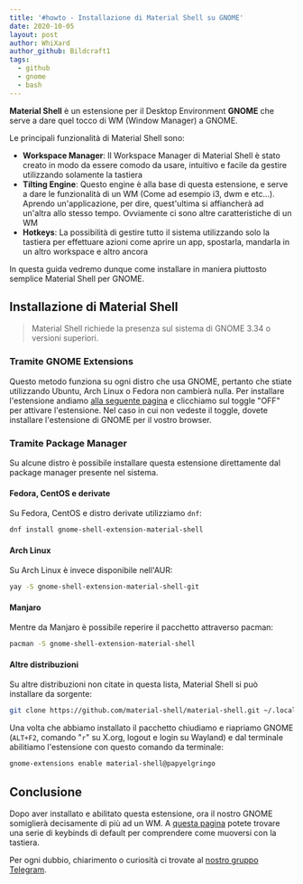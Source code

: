 ```yaml
---
title: '#howto - Installazione di Material Shell su GNOME'
date: 2020-10-05
layout: post
author: WhiXard
author_github: Bildcraft1
tags:
  - github  
  - gnome  
  - bash
---
```

**Material Shell** è un estensione per il Desktop Environment **GNOME** che serve a dare quel tocco di WM (Window Manager) a GNOME.

Le principali funzionalità di Material Shell sono:
* **Workspace Manager**: Il Workspace Manager di Material Shell è stato creato  in modo da essere comodo da usare, intuitivo e facile da gestire utilizzando solamente la tastiera
* **Tilting Engine**: Questo engine è alla base di questa estensione, e serve a dare le funzionalità di un WM (Come ad esempio i3, dwm e etc...). Aprendo un'applicazione, per dire, quest'ultima si affiancherà ad un'altra allo stesso tempo. Ovviamente ci sono altre caratteristiche di un WM
* **Hotkeys**: La possibilità di gestire tutto il sistema utilizzando solo la tastiera per effettuare azioni come aprire un app, spostarla, mandarla in un altro workspace e altro ancora

In questa guida vedremo dunque come installare in maniera piuttosto semplice Material Shell per GNOME.

## Installazione di Material Shell

> Material Shell richiede la presenza sul sistema di GNOME 3.34 o versioni superiori.

### Tramite GNOME Extensions

Questo metodo funziona su ogni distro che usa GNOME, pertanto che stiate utilizzando Ubuntu, Arch Linux o Fedora non cambierà nulla. Per installare l'estensione andiamo <a href="https://extensions.gnome.org/extension/3357/material-shell/">alla seguente pagina</a> e clicchiamo sul toggle "OFF" per attivare l'estensione. Nel caso in cui non vedeste il toggle, dovete installare l'estensione di GNOME per il vostro browser.

### Tramite Package Manager

Su alcune distro è possibile installare questa estensione direttamente dal package manager presente nel sistema.

#### Fedora, CentOS e derivate
Su Fedora, CentOS e distro derivate utilizziamo `dnf`:

```bash
dnf install gnome-shell-extension-material-shell
```

#### Arch Linux
Su Arch Linux è invece disponibile nell'AUR:

```bash
yay -S gnome-shell-extension-material-shell-git
```

#### Manjaro
Mentre da Manjaro è possibile reperire il pacchetto attraverso pacman:
```bash
pacman -S gnome-shell-extension-material-shell
```

#### Altre distribuzioni
Su altre distribuzioni non citate in questa lista, Material Shell si può installare da sorgente:
```bash
git clone https://github.com/material-shell/material-shell.git ~/.local/share/gnome-shell/extensions/material-shell@papyelgringo
```

Una volta che abbiamo installato il pacchetto chiudiamo e riapriamo GNOME (`ALT+F2`, comando "`r`" su X.org, logout e login su Wayland) e dal terminale abilitiamo l'estensione con questo comando da terminale:

```bash
gnome-extensions enable material-shell@papyelgringo
```

## Conclusione
Dopo aver installato e abilitato questa estensione, ora il nostro GNOME somiglierà decisamente di più ad un WM. A <a href="https://material-shell.com/#hotkeys">questa pagina</a> potete trovare una serie di keybinds di default per comprendere come muoversi con la tastiera.

Per ogni dubbio, chiarimento o curiosità ci trovate al <a href="https://t.me/linuxpeople">nostro gruppo Telegram</a>.
